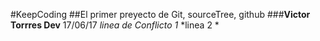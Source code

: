#KeepCoding
##El primer preyecto de Git, sourceTree, github
###**Victor Torrres Dev**  17/06/17
*linea de Conflicto 1*
*linea 2 *

